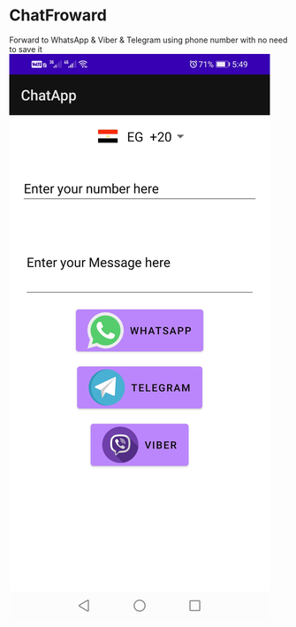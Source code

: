 # ChatFroward
Forward to WhatsApp &amp; Viber &amp; Telegram using phone number with no need to save it
![Home](https://github.com/CsAhmed2020/ChatFroward/blob/master/Screenshot_20221212_174953_com.example.chatapp.jpg)
